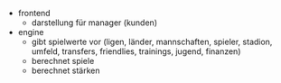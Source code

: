 - frontend
  - darstellung für manager (kunden)
- engine
  - gibt spielwerte vor (ligen, länder, mannschaften, spieler, stadion, umfeld, transfers, friendlies, trainings, jugend, finanzen)
  - berechnet spiele
  - berechnet stärken

